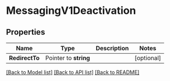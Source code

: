 # MessagingV1Deactivation

## Properties

Name | Type | Description | Notes
------------ | ------------- | ------------- | -------------
**RedirectTo** | Pointer to **string** |  | [optional] 

[[Back to Model list]](../README.md#documentation-for-models) [[Back to API list]](../README.md#documentation-for-api-endpoints) [[Back to README]](../README.md)


